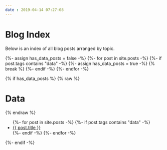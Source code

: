 ```yaml
---
date : 2019-04-14 07:27:08
---
```

# Blog Index

Below is an index of all blog posts arranged by topic.

{%- assign has_data_posts = false -%}
{%- for post in site.posts -%}
    {%- if post.tags contains "data" -%}
        {%- assign has_data_posts = true -%}
        {% break %}
    {%- endif -%}
{%- endfor -%}

{% if has_data_posts %}
{% raw %}<h1>Data</h1>{% endraw %}
<ul class="posts">
{%- for post in site.posts -%}
{%- if post.tags contains "data" -%}
<li><a href="{{ post.id }}">{{ post.title }}</a></li>
{%- endif -%}
{%- endfor -%}
</ul>
{%- endif -%}
